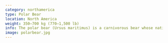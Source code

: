 ```yaml
---
category: northamerica
type: Polar Bear
location: North America
weight: 350–700 kg (770–1,500 lb)
info: The polar bear (Ursus maritimus) is a carnivorous bear whose native range lies largely within the Arctic Circle, encompassing the Arctic Ocean, its surrounding seas and surrounding land masses. It is a large bear, approximately the same size as the omnivorous Kodiak bear (Ursus arctos middendorffi).[3] A boar (adult male) weighs around 350–700 kg (770–1,500 lb),[4] while a sow (adult female) is about half that size. Although it is the sister species of the brown bear,[5] it has evolved to occupy a narrower ecological niche, with many body characteristics adapted for cold temperatures, for moving across snow, ice, and open water, and for hunting the seals which make up most of its diet.[6] Although most polar bears are born on land, they spend most of their time at sea. Their scientific name means "maritime bear", and derives from this fact. 
image: polarbear.jpg
---
```

